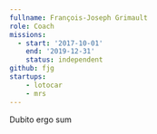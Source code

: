 ```yaml
---
fullname: François-Joseph Grimault
role: Coach
missions:
  - start: '2017-10-01'
    end: '2019-12-31'
    status: independent
github: fjg
startups:
    - lotocar
    - mrs
---
```


Dubito ergo sum
